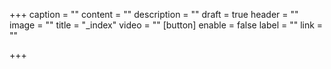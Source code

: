 +++
caption = ""
content = ""
description = ""
draft = true
header = ""
image = ""
title = "_index"
video = ""
[button]
enable = false
label = ""
link = ""

+++
